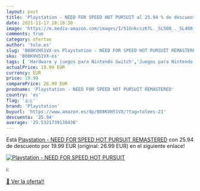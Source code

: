 ```yaml
---
layout: post
title: 'Playstation - NEED FOR SPEED HOT PURSUIT al 25.94 % de descuento'
date: 2021-11-17 18:10:38
image: 'https://m.media-amazon.com/images/I/51GnkcszKfL._SL500_._SL400_.jpg'
comments: true
category: ofertas
author: 'tole.es'
slug: 'B08KVH51VX-es Playstation - NEED FOR SPEED HOT PURSUIT REMASTERED'
sku: 'B08KVH51VX-es'
tags: [ 'Hardware y juegos para Nintendo Switch','Juegos para Nintendo Switch','Videojuegos','playstation', ]
actualPrice: 19.99 EUR
currency: EUR
price: 19.99
comparePrice: 26.99 EUR
prodname: 'Playstation - NEED FOR SPEED HOT PURSUIT REMASTERED'
country: 'es'
flag: '🇪🇸'
brand: 'Playstation'
buyurl: 'https://www.amazon.es/dp/B08KVH51VX/?tag=tolees-21'
descuento: '25.94'
average: '25.5321739130436'
---
```


Está [Playstation - NEED FOR SPEED HOT PURSUIT REMASTERED](https://www.amazon.es/dp/B08KVH51VX/?tag=tolees-21) con 25.94 de descuento por 19.99 EUR (original: 26.99 EUR) en el siguiente enlace!

[![Playstation - NEED FOR SPEED HOT PURSUIT](https://m.media-amazon.com/images/I/51GnkcszKfL._SL500_._SL400_.jpg)](https://www.amazon.es/dp/B08KVH51VX/?tag=tolees-21)

ℹ️:


[🛒 Ver la oferta!!](https://www.amazon.es/dp/B08KVH51VX/?tag=tolees-21)
